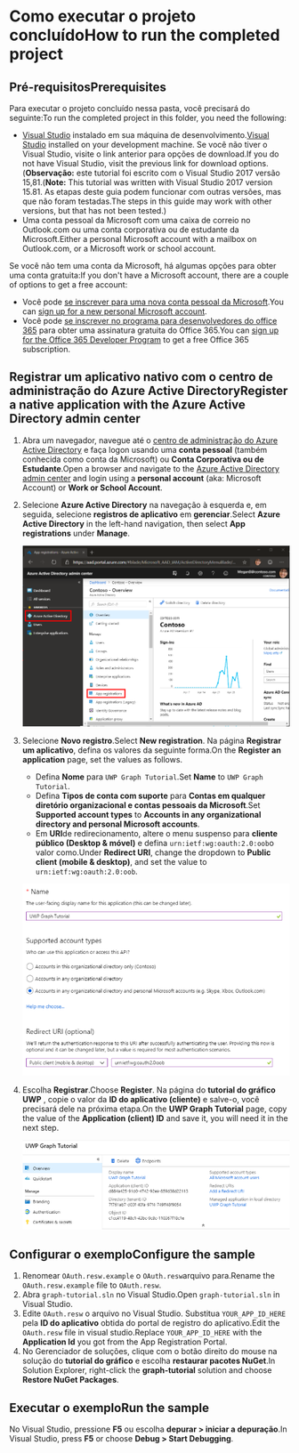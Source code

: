 # <a name="how-to-run-the-completed-project"></a><span data-ttu-id="ec139-101">Como executar o projeto concluído</span><span class="sxs-lookup"><span data-stu-id="ec139-101">How to run the completed project</span></span>

## <a name="prerequisites"></a><span data-ttu-id="ec139-102">Pré-requisitos</span><span class="sxs-lookup"><span data-stu-id="ec139-102">Prerequisites</span></span>

<span data-ttu-id="ec139-103">Para executar o projeto concluído nessa pasta, você precisará do seguinte:</span><span class="sxs-lookup"><span data-stu-id="ec139-103">To run the completed project in this folder, you need the following:</span></span>

- <span data-ttu-id="ec139-104">[Visual Studio](https://visualstudio.microsoft.com/vs/) instalado em sua máquina de desenvolvimento.</span><span class="sxs-lookup"><span data-stu-id="ec139-104">[Visual Studio](https://visualstudio.microsoft.com/vs/) installed on your development machine.</span></span> <span data-ttu-id="ec139-105">Se você não tiver o Visual Studio, visite o link anterior para opções de download.</span><span class="sxs-lookup"><span data-stu-id="ec139-105">If you do not have Visual Studio, visit the previous link for download options.</span></span> <span data-ttu-id="ec139-106">(**Observação:** este tutorial foi escrito com o Visual Studio 2017 versão 15,81.</span><span class="sxs-lookup"><span data-stu-id="ec139-106">(**Note:** This tutorial was written with Visual Studio 2017 version 15.81.</span></span> <span data-ttu-id="ec139-107">As etapas deste guia podem funcionar com outras versões, mas que não foram testadas.</span><span class="sxs-lookup"><span data-stu-id="ec139-107">The steps in this guide may work with other versions, but that has not been tested.)</span></span>
- <span data-ttu-id="ec139-108">Uma conta pessoal da Microsoft com uma caixa de correio no Outlook.com ou uma conta corporativa ou de estudante da Microsoft.</span><span class="sxs-lookup"><span data-stu-id="ec139-108">Either a personal Microsoft account with a mailbox on Outlook.com, or a Microsoft work or school account.</span></span>

<span data-ttu-id="ec139-109">Se você não tem uma conta da Microsoft, há algumas opções para obter uma conta gratuita:</span><span class="sxs-lookup"><span data-stu-id="ec139-109">If you don't have a Microsoft account, there are a couple of options to get a free account:</span></span>

- <span data-ttu-id="ec139-110">Você pode [se inscrever para uma nova conta pessoal da Microsoft](https://signup.live.com/signup?wa=wsignin1.0&rpsnv=12&ct=1454618383&rver=6.4.6456.0&wp=MBI_SSL_SHARED&wreply=https://mail.live.com/default.aspx&id=64855&cbcxt=mai&bk=1454618383&uiflavor=web&uaid=b213a65b4fdc484382b6622b3ecaa547&mkt=E-US&lc=1033&lic=1).</span><span class="sxs-lookup"><span data-stu-id="ec139-110">You can [sign up for a new personal Microsoft account](https://signup.live.com/signup?wa=wsignin1.0&rpsnv=12&ct=1454618383&rver=6.4.6456.0&wp=MBI_SSL_SHARED&wreply=https://mail.live.com/default.aspx&id=64855&cbcxt=mai&bk=1454618383&uiflavor=web&uaid=b213a65b4fdc484382b6622b3ecaa547&mkt=E-US&lc=1033&lic=1).</span></span>
- <span data-ttu-id="ec139-111">Você pode [se inscrever no programa para desenvolvedores do office 365](https://developer.microsoft.com/office/dev-program) para obter uma assinatura gratuita do Office 365.</span><span class="sxs-lookup"><span data-stu-id="ec139-111">You can [sign up for the Office 365 Developer Program](https://developer.microsoft.com/office/dev-program) to get a free Office 365 subscription.</span></span>

## <a name="register-a-native-application-with-the-azure-active-directory-admin-center"></a><span data-ttu-id="ec139-112">Registrar um aplicativo nativo com o centro de administração do Azure Active Directory</span><span class="sxs-lookup"><span data-stu-id="ec139-112">Register a native application with the Azure Active Directory admin center</span></span>

1. <span data-ttu-id="ec139-113">Abra um navegador, navegue até o [centro de administração do Azure Active Directory](https://aad.portal.azure.com) e faça logon usando uma **conta pessoal** (também conhecida como conta da Microsoft) ou **Conta Corporativa ou de Estudante**.</span><span class="sxs-lookup"><span data-stu-id="ec139-113">Open a browser and navigate to the [Azure Active Directory admin center](https://aad.portal.azure.com) and login using a **personal account** (aka: Microsoft Account) or **Work or School Account**.</span></span>

1. <span data-ttu-id="ec139-114">Selecione **Azure Active Directory** na navegação à esquerda e, em seguida, selecione **registros de aplicativo** em **gerenciar**.</span><span class="sxs-lookup"><span data-stu-id="ec139-114">Select **Azure Active Directory** in the left-hand navigation, then select **App registrations** under **Manage**.</span></span>

    ![<span data-ttu-id="ec139-115">Uma captura de tela dos registros de aplicativo</span><span class="sxs-lookup"><span data-stu-id="ec139-115">A screenshot of the App registrations</span></span> ](/tutorial/images/aad-portal-app-registrations.png)

1. <span data-ttu-id="ec139-116">Selecione **Novo registro**.</span><span class="sxs-lookup"><span data-stu-id="ec139-116">Select **New registration**.</span></span> <span data-ttu-id="ec139-117">Na página **Registrar um aplicativo**, defina os valores da seguinte forma.</span><span class="sxs-lookup"><span data-stu-id="ec139-117">On the **Register an application** page, set the values as follows.</span></span>

    - <span data-ttu-id="ec139-118">Defina **Nome** para `UWP Graph Tutorial`.</span><span class="sxs-lookup"><span data-stu-id="ec139-118">Set **Name** to `UWP Graph Tutorial`.</span></span>
    - <span data-ttu-id="ec139-119">Defina **Tipos de conta com suporte** para **Contas em qualquer diretório organizacional e contas pessoais da Microsoft**.</span><span class="sxs-lookup"><span data-stu-id="ec139-119">Set **Supported account types** to **Accounts in any organizational directory and personal Microsoft accounts**.</span></span>
    - <span data-ttu-id="ec139-120">Em **URI**de redirecionamento, altere o menu suspenso para **cliente público (Desktop & móvel)** e defina `urn:ietf:wg:oauth:2.0:oob`o valor como.</span><span class="sxs-lookup"><span data-stu-id="ec139-120">Under **Redirect URI**, change the dropdown to **Public client (mobile & desktop)**, and set the value to `urn:ietf:wg:oauth:2.0:oob`.</span></span>

    ![Uma captura de tela da página registrar um aplicativo](/tutorial/images/aad-register-app.png)

1. <span data-ttu-id="ec139-122">Escolha **Registrar**.</span><span class="sxs-lookup"><span data-stu-id="ec139-122">Choose **Register**.</span></span> <span data-ttu-id="ec139-123">Na página do **tutorial do gráfico UWP** , copie o valor da **ID do aplicativo (cliente)** e salve-o, você precisará dele na próxima etapa.</span><span class="sxs-lookup"><span data-stu-id="ec139-123">On the **UWP Graph Tutorial** page, copy the value of the **Application (client) ID** and save it, you will need it in the next step.</span></span>

    ![Uma captura de tela da ID do aplicativo do novo registro de aplicativo](/tutorial/images/aad-application-id.png)

## <a name="configure-the-sample"></a><span data-ttu-id="ec139-125">Configurar o exemplo</span><span class="sxs-lookup"><span data-stu-id="ec139-125">Configure the sample</span></span>

1. <span data-ttu-id="ec139-126">Renomear `OAuth.resw.example` o `OAuth.resw`arquivo para.</span><span class="sxs-lookup"><span data-stu-id="ec139-126">Rename the `OAuth.resw.example` file to `OAuth.resw`.</span></span>
1. <span data-ttu-id="ec139-127">Abra `graph-tutorial.sln` no Visual Studio.</span><span class="sxs-lookup"><span data-stu-id="ec139-127">Open `graph-tutorial.sln` in Visual Studio.</span></span>
1. <span data-ttu-id="ec139-128">Edite `OAuth.resw` o arquivo no Visual Studio. Substitua `YOUR_APP_ID_HERE` pela **ID do aplicativo** obtida do portal de registro do aplicativo.</span><span class="sxs-lookup"><span data-stu-id="ec139-128">Edit the `OAuth.resw` file in visual studio.Replace `YOUR_APP_ID_HERE` with the **Application Id** you got from the App Registration Portal.</span></span>
1. <span data-ttu-id="ec139-129">No Gerenciador de soluções, clique com o botão direito do mouse na solução do **tutorial do gráfico** e escolha **restaurar pacotes NuGet**.</span><span class="sxs-lookup"><span data-stu-id="ec139-129">In Solution Explorer, right-click the **graph-tutorial** solution and choose **Restore NuGet Packages**.</span></span>

## <a name="run-the-sample"></a><span data-ttu-id="ec139-130">Executar o exemplo</span><span class="sxs-lookup"><span data-stu-id="ec139-130">Run the sample</span></span>

<span data-ttu-id="ec139-131">No Visual Studio, pressione **F5** ou escolha **depurar > iniciar a depuração**.</span><span class="sxs-lookup"><span data-stu-id="ec139-131">In Visual Studio, press **F5** or choose **Debug > Start Debugging**.</span></span>
